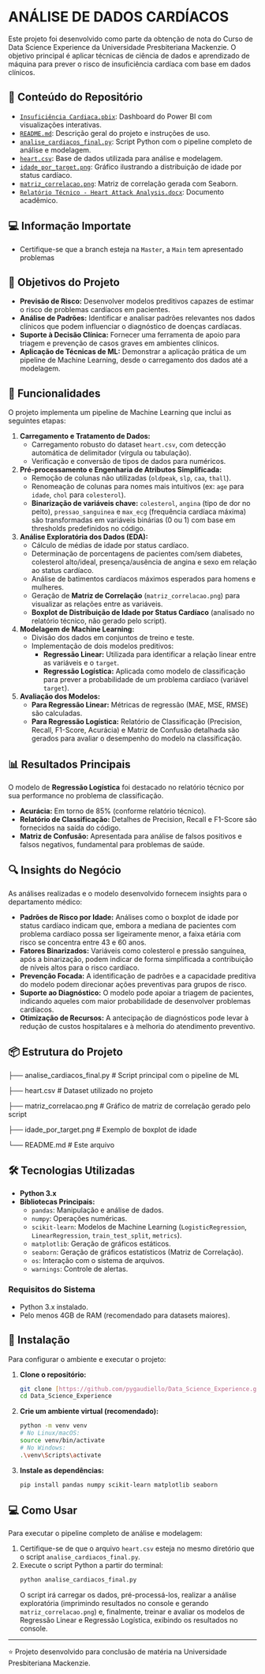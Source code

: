 # ANÁLISE DE DADOS CARDÍACOS

Este projeto foi desenvolvido como parte da obtenção de nota do Curso de Data Science Experience da Universidade Presbiteriana Mackenzie. O objetivo principal é aplicar técnicas de ciência de dados e aprendizado de máquina para prever o risco de insuficiência cardíaca com base em dados clínicos.

## 📁 Conteúdo do Repositório

- [`Insuficiência Cardiaca.pbix`](./Insuficiência%20Cardiaca.pbix): Dashboard do Power BI com visualizações interativas.
- [`README.md`](./README.md): Descrição geral do projeto e instruções de uso.
- [`analise_cardiacos_final.py`](./analise_cardiacos_final.py): Script Python com o pipeline completo de análise e modelagem.
- [`heart.csv`](./heart.csv): Base de dados utilizada para análise e modelagem.
- [`idade_por_target.png`](./idade_por_target.png): Gráfico ilustrando a distribuição de idade por status cardíaco.
- [`matriz_correlacao.png`](./matriz_correlacao.png): Matriz de correlação gerada com Seaborn.
- [`Relatório Técnico - Heart Attack Analysis.docx`](./Relatório%20Técnico%20-%20Heart%20Attack%20Analysis.docx): Documento acadêmico.

## 💻 Informação Importate
* Certifique-se que a branch esteja na `Master`, a `Main` tem apresentado problemas

## 🎯 Objetivos do Projeto

* **Previsão de Risco:** Desenvolver modelos preditivos capazes de estimar o risco de problemas cardíacos em pacientes.
* **Análise de Padrões:** Identificar e analisar padrões relevantes nos dados clínicos que podem influenciar o diagnóstico de doenças cardíacas.
* **Suporte à Decisão Clínica:** Fornecer uma ferramenta de apoio para triagem e prevenção de casos graves em ambientes clínicos.
* **Aplicação de Técnicas de ML:** Demonstrar a aplicação prática de um pipeline de Machine Learning, desde o carregamento dos dados até a modelagem.

## 🚀 Funcionalidades

O projeto implementa um pipeline de Machine Learning que inclui as seguintes etapas:

1.  **Carregamento e Tratamento de Dados:**
    * Carregamento robusto do dataset `heart.csv`, com detecção automática de delimitador (vírgula ou tabulação).
    * Verificação e conversão de tipos de dados para numéricos.
2.  **Pré-processamento e Engenharia de Atributos Simplificada:**
    * Remoção de colunas não utilizadas (`oldpeak`, `slp`, `caa`, `thall`).
    * Renomeação de colunas para nomes mais intuitivos (ex: `age` para `idade`, `chol` para `colesterol`).
    * **Binarização de variáveis chave:** `colesterol`, `angina` (tipo de dor no peito), `pressao_sanguinea` e `max_ecg` (frequência cardíaca máxima) são transformadas em variáveis binárias (0 ou 1) com base em thresholds predefinidos no código.
3.  **Análise Exploratória dos Dados (EDA):**
    * Cálculo de médias de idade por status cardíaco.
    * Determinação de porcentagens de pacientes com/sem diabetes, colesterol alto/ideal, presença/ausência de angina e sexo em relação ao status cardíaco.
    * Análise de batimentos cardíacos máximos esperados para homens e mulheres.
    * Geração de **Matriz de Correlação** (`matriz_correlacao.png`) para visualizar as relações entre as variáveis.
    * **Boxplot de Distribuição de Idade por Status Cardíaco** (analisado no relatório técnico, não gerado pelo script).
4.  **Modelagem de Machine Learning:**
    * Divisão dos dados em conjuntos de treino e teste.
    * Implementação de dois modelos preditivos:
        * **Regressão Linear:** Utilizada para identificar a relação linear entre as variáveis e o `target`.
        * **Regressão Logística:** Aplicada como modelo de classificação para prever a probabilidade de um problema cardíaco (variável `target`).
5.  **Avaliação dos Modelos:**
    * **Para Regressão Linear:** Métricas de regressão (MAE, MSE, RMSE) são calculadas.
    * **Para Regressão Logística:** Relatório de Classificação (Precision, Recall, F1-Score, Acurácia) e Matriz de Confusão detalhada são gerados para avaliar o desempenho do modelo na classificação.

## 📊 Resultados Principais

O modelo de **Regressão Logística** foi destacado no relatório técnico por sua performance no problema de classificação.

* **Acurácia:** Em torno de 85% (conforme relatório técnico).
* **Relatório de Classificação:** Detalhes de Precision, Recall e F1-Score são fornecidos na saída do código.
* **Matriz de Confusão:** Apresentada para análise de falsos positivos e falsos negativos, fundamental para problemas de saúde.

## 🔍 Insights do Negócio

As análises realizadas e o modelo desenvolvido fornecem insights para o departamento médico:

* **Padrões de Risco por Idade:** Análises como o boxplot de idade por status cardíaco indicam que, embora a mediana de pacientes com problema cardíaco possa ser ligeiramente menor, a faixa etária com risco se concentra entre 43 e 60 anos.
* **Fatores Binarizados:** Variáveis como colesterol e pressão sanguínea, após a binarização, podem indicar de forma simplificada a contribuição de níveis altos para o risco cardíaco.
* **Prevenção Focada:** A identificação de padrões e a capacidade preditiva do modelo podem direcionar ações preventivas para grupos de risco.
* **Suporte ao Diagnóstico:** O modelo pode apoiar a triagem de pacientes, indicando aqueles com maior probabilidade de desenvolver problemas cardíacos.
* **Otimização de Recursos:** A antecipação de diagnósticos pode levar à redução de custos hospitalares e à melhoria do atendimento preventivo.

## 📦 Estrutura do Projeto


├── analise_cardiacos_final.py  # Script principal com o pipeline de ML

├── heart.csv                  # Dataset utilizado no projeto

├── matriz_correlacao.png      # Gráfico de matriz de correlação gerado pelo script

├── idade_por_target.png       # Exemplo de boxplot de idade

└── README.md                  # Este arquivo


## 🛠️ Tecnologias Utilizadas

* **Python 3.x**
* **Bibliotecas Principais:**
    * `pandas`: Manipulação e análise de dados.
    * `numpy`: Operações numéricas.
    * `scikit-learn`: Modelos de Machine Learning (`LogisticRegression`, `LinearRegression`, `train_test_split`, `metrics`).
    * `matplotlib`: Geração de gráficos estáticos.
    * `seaborn`: Geração de gráficos estatísticos (Matriz de Correlação).
    * `os`: Interação com o sistema de arquivos.
    * `warnings`: Controle de alertas.

### Requisitos do Sistema

* Python 3.x instalado.
* Pelo menos 4GB de RAM (recomendado para datasets maiores).

## 🔧 Instalação

Para configurar o ambiente e executar o projeto:

1.  **Clone o repositório:**
    ```bash
    git clone [https://github.com/pygaudiello/Data_Science_Experience.git](https://github.com/pygaudiello/Data_Science_Experience.git)
    cd Data_Science_Experience
    ```
2.  **Crie um ambiente virtual (recomendado):**
    ```bash
    python -m venv venv
    # No Linux/macOS:
    source venv/bin/activate
    # No Windows:
    .\venv\Scripts\activate
    ```
3.  **Instale as dependências:**
    ```bash
    pip install pandas numpy scikit-learn matplotlib seaborn
    ```

## 💻 Como Usar

Para executar o pipeline completo de análise e modelagem:

1.  Certifique-se de que o arquivo `heart.csv` esteja no mesmo diretório que o script `analise_cardiacos_final.py`.
2.  Execute o script Python a partir do terminal:
    ```bash
    python analise_cardiacos_final.py
    ```
    O script irá carregar os dados, pré-processá-los, realizar a análise exploratória (imprimindo resultados no console e gerando `matriz_correlacao.png`) e, finalmente, treinar e avaliar os modelos de Regressão Linear e Regressão Logística, exibindo os resultados no console.

---

⭐ Projeto desenvolvido para conclusão de matéria na Universidade Presbiteriana Mackenzie.
